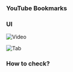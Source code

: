 ### YouTube Bookmarks

### UI

![Video](https://github.com/garbalau-github/youtube-bookmarks/blob/main/UI_Video.png?raw=true)

![Tab](https://github.com/garbalau-github/youtube-bookmarks/blob/main/UI_Extensions.png?raw=true)

### How to check?
